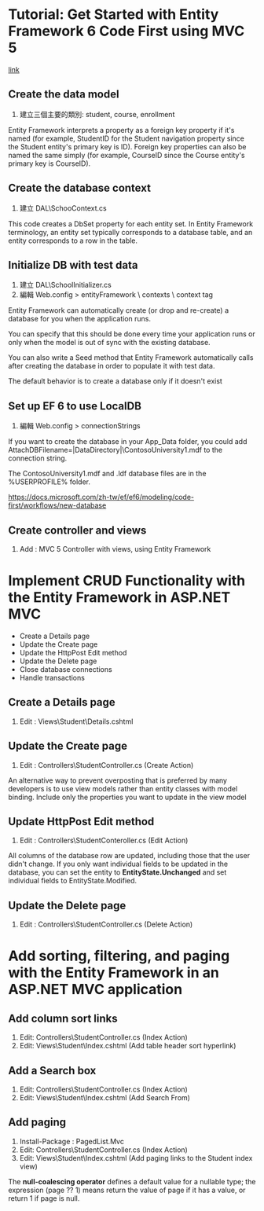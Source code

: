 ﻿# Tutorial: Get Started with Entity Framework 6 Code First using MVC 5
[link](https://docs.microsoft.com/zh-tw/aspnet/mvc/overview/getting-started/getting-started-with-ef-using-mvc/creating-an-entity-framework-data-model-for-an-asp-net-mvc-application)


## Create the data model

1. 建立三個主要的類別: student, course, enrollment

Entity Framework interprets a property as a foreign key property 
if it's named <navigation property name><primary key property name> 
(for example, StudentID for the Student navigation property since the Student entity's primary key is ID). 
Foreign key properties can also be named the same simply <primary key property name> 
(for example, CourseID since the Course entity's primary key is CourseID).

## Create the database context

1. 建立 DAL\SchooContext.cs

This code creates a DbSet property for each entity set. 
In Entity Framework terminology, an entity set typically corresponds to a database table, 
and an entity corresponds to a row in the table.

## Initialize DB with test data

1. 建立 DAL\SchoolInitializer.cs
2. 編輯 Web.config > entityFramework \ contexts \ context tag

Entity Framework can automatically create (or drop and re-create) a database for you 
when the application runs. 

You can specify that this should be done every time your application runs 
or only when the model is out of sync with the existing database. 

You can also write a Seed method that Entity Framework automatically calls after creating the database 
in order to populate it with test data.

The default behavior is to create a database only if it doesn't exist 

## Set up EF 6 to use LocalDB

1. 編輯 Web.config > connectionStrings

If you want to create the database in your App_Data folder, 
you could add AttachDBFilename=|DataDirectory|\ContosoUniversity1.mdf to the connection string.

The ContosoUniversity1.mdf and .ldf database files are in the %USERPROFILE% folder.

https://docs.microsoft.com/zh-tw/ef/ef6/modeling/code-first/workflows/new-database

## Create controller and views

1. Add : MVC 5 Controller with views, using Entity Framework

# Implement CRUD Functionality with the Entity Framework in ASP.NET MVC

- Create a Details page
- Update the Create page
- Update the HttpPost Edit method
- Update the Delete page
- Close database connections
- Handle transactions

## Create a Details page

1. Edit : Views\Student\Details.cshtml


## Update the Create page

1. Edit : Controllers\StudentController.cs (Create Action)

An alternative way to prevent overposting that is preferred by many developers 
is to use view models rather than entity classes with model binding. 
Include only the properties you want to update in the view model

## Update HttpPost Edit method

1. Edit : Controllers\StudentConteroller.cs (Edit Action)

All columns of the database row are updated, 
including those that the user didn't change. 
If you only want individual fields to be updated in the database, 
you can set the entity to **EntityState.Unchanged** and set individual fields to EntityState.Modified.

## Update the Delete page

1. Edit : Controllers\StudentController.cs (Delete Action)


# Add sorting, filtering, and paging with the Entity Framework in an ASP.NET MVC application

## Add column sort links

1. Edit: Controllers\StudentController.cs (Index Action)
2. Edit: Views\Student\Index.cshtml (Add table header sort hyperlink)

## Add a Search box

1. Edit: Controllers\StudentController.cs (Index Action)
2. Edit: Views\Student\Index.cshtml (Add Search From)

## Add paging

1. Install-Package : PagedList.Mvc
2. Edit: Controllers\StudentController.cs (Index Action)
3. Edit: Views\Student\Index.cshtml (Add paging links to the Student index view)

The **null-coalescing operator** defines a default value for a nullable type; 
the expression (page ?? 1) means return the value of page if it has a value, or return 1 if page is null.

